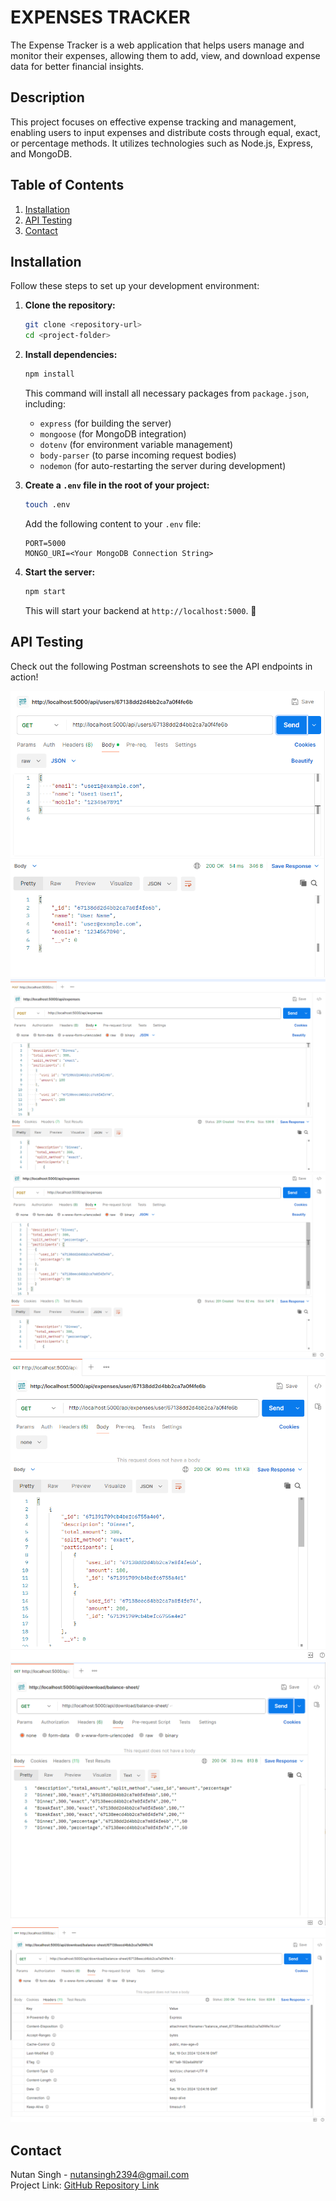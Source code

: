 # EXPENSES TRACKER

The Expense Tracker is a web application that helps users manage and monitor their expenses, allowing them to add, view, and download expense data for better financial insights.

## Description

This project focuses on effective expense tracking and management, enabling users to input expenses and distribute costs through equal, exact, or percentage methods. It utilizes technologies such as Node.js, Express, and MongoDB.

## Table of Contents

1. [Installation](#installation)
2. [API Testing](#api-testing)
3. [Contact](#contact)

## Installation

Follow these steps to set up your development environment:

1. **Clone the repository:**

    ```bash
    git clone <repository-url>
    cd <project-folder>
    ```

2. **Install dependencies:**

    ```bash
    npm install
    ```

   This command will install all necessary packages from `package.json`, including:
   - `express` (for building the server)
   - `mongoose` (for MongoDB integration)
   - `dotenv` (for environment variable management)
   - `body-parser` (to parse incoming request bodies)
   - `nodemon` (for auto-restarting the server during development)

3. **Create a `.env` file in the root of your project:**

    ```bash
    touch .env
    ```

   Add the following content to your `.env` file:

    ```plaintext
    PORT=5000
    MONGO_URI=<Your MongoDB Connection String>
    ```

4. **Start the server:**

    ```bash
    npm start
    ```

   This will start your backend at `http://localhost:5000`. 🎉

## API Testing

Check out the following Postman screenshots to see the API endpoints in action!

![Creating user](image/1.png)
![Creating expense using exact](image/2.png)
![Creating expense using percentage](image/3.png)
![Retrieving expenses for a particular user](image/4.png)
![Balance Sheet Download](image/5.png)
![Balance Sheet Headers](image/6.png)

## Contact

Nutan Singh - [nutansingh2394@gmail.com](mailto:nutansingh2394@gmail.com)  
Project Link: [GitHub Repository Link](https://github.com/nutan1202/Expenses-app)
